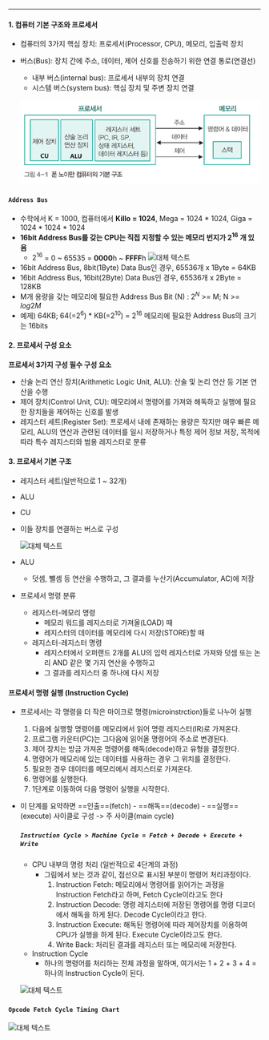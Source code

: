 ---
#### 1. 컴퓨터 기본 구조와 프로세서

- 컴퓨터의 3가지 핵심 장치: 프로세서(Processor, CPU), 메모리, 입출력 장치
- 버스(Bus): 장치 간에 주소, 데이터, 제어 신호를 전송하기 위한 연결 통로(연결선)
  - 내부 버스(internal bus): 프로세서 내부의 장치 연결
  - 시스템 버스(system bus): 핵심 장치 및 주변 장치 연결

  ![대체 텍스트](../../../../image/Pasted%20image%2020240511155210.png)

#### `Address Bus`
- 수학에서 K = 1000, 컴퓨터에서 **Killo = 1024**, Mega = 1024 * 1024, Giga = 1024 * 1024 * 1024
- **16bit Address Bus를 갖는 CPU는 직접 지정할 수 있는 메모리 번지가 $2^{16}$ 개 있음**
  - $2^{16}$ = 0 ~ 65535 = **0000**h ~ **FFFF**h
  ![대체 텍스트](../../../../image/Pasted%20image%20202405111560011.png)
- 16bit Address Bus, 8bit(1Byte) Data Bus인 경우, 65536개 x 1Byte = 64KB
- 16bit Address Bus, 16bit(2Byte) Data Bus인 경우, 65536개 x 2Byte = 128KB
- M개 용량을 갖는 메모리에 필요한 Address Bus Bit (N) : $2^{N}$ >= M; N >= $log{2}M$
- 예제) 64KB; 64(=$2^{6}$) * KB(=$2^{10}$) = $2^{16}$ 메모리에 필요한 Address Bus의 크기는 16bits

#### 2. 프로세서 구성 요소

**프로세서 3가지 구성 필수 구성 요소**
- 산술 논리 연산 장치(Arithmetic Logic Unit, ALU): 산술 및 논리 연산 등 기본 연산을 수행
- 제어 장치(Control Unit, CU): 메모리에서 명령어를 가져와 해독하고 실행에 필요한 장치들을 제어하는 신호를 발생
- 레지스터 세트(Register Set): 프로세서 내에 존재하는 용량은 작지만 매우 빠른 메모리, ALU의 연산과 관련된 데이터를 일시 저장하거나 특정 제어 정보 저장, 목적에 따라 특수 레지스터와 범용 레지스터로 분류

#### 3. 프로세서 기본 구조

- 레지스터 세트(일반적으로 1 ~ 32개)
- ALU
- CU
- 이들 장치를 연결하는 버스로 구성

  ![대체 텍스트](../../../../image/Pasted%20image%20202405111561920.png)
- ALU
  - 덧셈, 뺄셈 등 연산을 수행하고, 그 결과를 누산기(Accumulator, AC)에 저장
- 프로세서 명령 분류
  - 레지스터-메모리 명령
    - 메모리 워드를 레지스터로 가져올(LOAD) 때
    - 레지스터의 데이터를 메모리에 다시 저장(STORE)할 때
  - 레지스터-레지스터 명령
    - 레지스터에서 오퍼랜드 2개를 ALU의 입력 레지스터로 가져와 덧셈 또는 논리 AND 같은 몇 가지 연산을 수행하고
    - 그 결과를 레지스터 중 하나에 다시 저장

#### 프로세서 명령 실행 (Instruction Cycle)

- 프로세서는 각 명령을 더 작은 마이크로 명령(microinstrction)들로 나누어 실행
  1. 다음에 실행할 명령어를 메모리에서 읽어 명령 레지스터(IR)로 가져온다.
  2. 프로그램 카운터(PC)는 그다음에 읽어올 명령어의 주소로 변경된다.
  3. 제어 장치는 방금 가져온 명령어를 해독(decode)하고 유형을 결정한다.
  4. 명령어가 메모리에 있는 데이터를 사용하는 경우 그 위치를 결정한다.
  5. 필요한 경우 데이터를 메모리에서 레지스터로 가져온다.
  6. 명령어를 실행한다.
  7. 1단계로 이동하여 다음 명령어 실행을 시작한다.
- 이 단계를 요약하면 ==인출==(fetch) - ==해독==(decode) - ==실행==(execute) 사이클로 구성 -> 주 사이클(main cycle)

  ##### `Instruction Cycle > Machine Cycle = Fetch + Decode + Execute + Write`
  - CPU 내부의 명령 처리 (일반적으로 4단계의 과정)
    - 그림에서 보는 것과 같이, 점선으로 표시된 부분이 명령어 처리과정이다.
      1. Instruction Fetch: 메모리에서 명령어를 읽어가는 과정을 Instruction Fetch라고 하며, Fetch Cycle이라고도 한다
      2. Instruction Decode: 명령 레지스터에 저장된 명령어를 명령 디코더에서 해독을 하게 된다. Decode Cycle이라고 한다.
      3. Instruction Execute: 해독된 명령어에 따라 제어장치를 이용하여 CPU가 실행을 하게 된다. Execute Cycle이라고도 한다.
      4. Write Back: 처리된 결과를 레지스터 또는 메모리에 저장한다.
  - Instruction Cycle
    - 하나의 명령어를 처리하는 전체 과정을 말하며, 여기서는 1 + 2 + 3 + 4 = 하나의 Instruction Cycle이 된다.

  ![대체 텍스트](../../../../image/Pasted%20image%20202405111563538.png)

#### `Opcode Fetch Cycle Timing Chart`

![대체 텍스트](../../../../image/Pasted%20image%20202405111563743.png)
